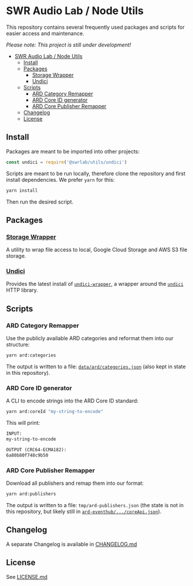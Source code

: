 # SWR Audio Lab / Node Utils

This repository contains several frequently used packages and scripts for easier access and maintenance.

*Please note: This project is still under development!*  

- [SWR Audio Lab / Node Utils](#swr-audio-lab--node-utils)
  - [Install](#install)
  - [Packages](#packages)
    - [Storage Wrapper](#storage-wrapper)
    - [Undici](#undici)
  - [Scripts](#scripts)
    - [ARD Category Remapper](#ard-category-remapper)
    - [ARD Core ID generator](#ard-core-id-generator)
    - [ARD Core Publisher Remapper](#ard-core-publisher-remapper)
  - [Changelog](#changelog)
  - [License](#license)

## Install

Packages are meant to be imported into other projects:

```js
const undici = require('@swrlab/utils/undici')
```

Scripts are meant to be run locally, therefore clone the repository and first install dependencies. We prefer `yarn` for this:

```sh
yarn install
```

Then run the desired script.

## Packages

### [Storage Wrapper](./packages/storage-wrapper)

A utility to wrap file access to local, Google Cloud Storage and AWS S3 file storage.

### [Undici](./packages/undici)

Provides the latest install of [`undici-wrapper`](https://github.com/frytg/undici-wrapper), a wrapper around the [`undici`](https://undici.nodejs.org/) HTTP library.

## Scripts

### ARD Category Remapper

Use the publicly available ARD categories and reformat them into our structure:

```sh
yarn ard:categories
```

The output is written to a file: [`data/ard/categories.json`](./data/ard/categories.json) (also kept in state in this repository).

### ARD Core ID generator

A CLI to encode strings into the ARD Core ID standard:

```sh
yarn ard:coreId "my-string-to-encode"
```

This will print:

```txt
INPUT:
my-string-to-encode

OUTPUT (CRC64-ECMA182):
6a80b80f748c9b50
```

### ARD Core Publisher Remapper

Download all publishers and remap them into our format:

```sh
yarn ard:publishers
```

The output is written to a file: `tmp/ard-publishers.json` (the state is not in this repository, but likely still in [`ard-eventhub/.../coreApi.json`](https://github.com/swrlab/ard-eventhub/blob/main/src/data/coreApi.json)).

## Changelog

A separate Changelog is available in [CHANGELOG.md](CHANGELOG.md)

## License

See [LICENSE.md](LICENSE.md)
